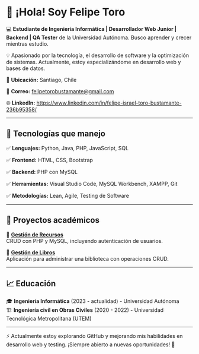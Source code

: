 # 👋 ¡Hola! Soy Felipe Toro  

💻 **Estudiante de Ingeniería Informática | Desarrollador Web Junior | Backend | QA Tester** de la Universidad Autónoma. Busco aprender y crecer mientras estudio.  

💡 Apasionado por la tecnología, el desarrollo de software y la optimización de sistemas. Actualmente, estoy especializándome en desarrollo web y bases de datos.

📍 **Ubicación:** Santiago, Chile  

📧 **Correo:** felipetorobustamante@gmail.com 

🌐 **LinkedIn:** https://www.linkedin.com/in/felipe-israel-toro-bustamante-236b95358/

---

## 🚀 Tecnologías que manejo  

✅ **Lenguajes:** Python, Java, PHP, JavaScript, SQL  

✅ **Frontend:** HTML, CSS, Bootstrap 

✅ **Backend:** PHP con MySQL  

✅ **Herramientas:** Visual Studio Code, MySQL Workbench, XAMPP, Git 

✅ **Metodologías:** Lean, Agile, Testing de Software  

---

## 📂 Proyectos académicos  
🔹 **[Gestión de Recursos](https://github.com/ToroFelipe17/Gesti-n-de-Recursos)**  
CRUD con PHP y MySQL, incluyendo autenticación de usuarios.  

🔹 **[Gestión de Libros](https://github.com/ToroFelipe17/Gesti-n-de-libros)**  
Aplicación para administrar una biblioteca con operaciones CRUD.   

---

## 📈 Educación  
🎓 **Ingeniería Informática** (2023 - actualidad) - Universidad Autónoma  
🏗 **Ingeniería civil en Obras Civiles** (2020 - 2022) - Universidad Tecnológica Metropolitana (UTEM)  

---

⚡ Actualmente estoy explorando GitHub y mejorando mis habilidades en desarrollo web y testing. ¡Siempre abierto a nuevas oportunidades! 🚀  
